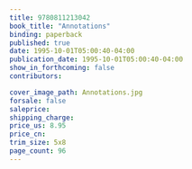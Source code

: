 ```yaml
---
title: 9780811213042
book_title: "Annotations"
binding: paperback
published: true
date: 1995-10-01T05:00:40-04:00
publication_date: 1995-10-01T05:00:40-04:00
show_in_forthcoming: false
contributors:

cover_image_path: Annotations.jpg
forsale: false
saleprice:
shipping_charge:
price_us: 8.95
price_cn:
trim_size: 5x8
page_count: 96
---
```


